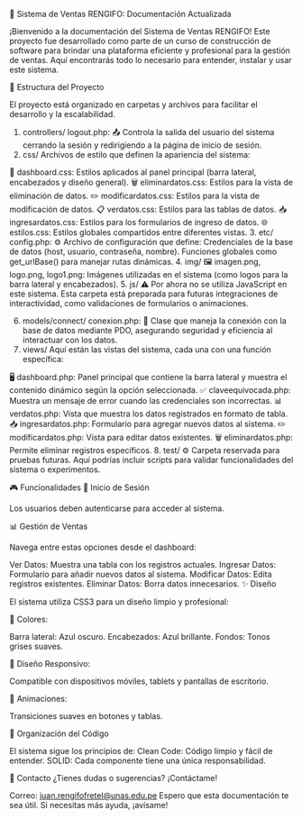 📘 Sistema de Ventas RENGIFO: Documentación Actualizada


¡Bienvenido a la documentación del Sistema de Ventas RENGIFO! Este proyecto fue desarrollado como parte de un curso de construcción de software para brindar una plataforma eficiente y profesional para la gestión de ventas. Aquí encontrarás todo lo necesario para entender, instalar y usar este sistema.

📂 Estructura del Proyecto


El proyecto está organizado en carpetas y archivos para facilitar el desarrollo y la escalabilidad.

1. controllers/
logout.php: 📤 Controla la salida del usuario del sistema cerrando la sesión y redirigiendo a la página de inicio de sesión.
2. css/
Archivos de estilo que definen la apariencia del sistema:

🎨 dashboard.css: Estilos aplicados al panel principal (barra lateral, encabezados y diseño general).
🗑️ eliminardatos.css: Estilos para la vista de eliminación de datos.
✏️ modificardatos.css: Estilos para la vista de modificación de datos.
📋 verdatos.css: Estilos para las tablas de datos.
📥 ingresardatos.css: Estilos para los formularios de ingreso de datos.
🌐 estilos.css: Estilos globales compartidos entre diferentes vistas.
3. etc/
config.php: ⚙️ Archivo de configuración que define:
Credenciales de la base de datos (host, usuario, contraseña, nombre).
Funciones globales como get_urlBase() para manejar rutas dinámicas.
4. img/
🖼️ imagen.png, logo.png, logo1.png: Imágenes utilizadas en el sistema (como logos para la barra lateral y encabezados).
5. js/
⚠️ Por ahora no se utiliza JavaScript en este sistema. Esta carpeta está preparada para futuras integraciones de interactividad, como validaciones de formularios o animaciones.

6. models/connect/
conexion.php: 🔗 Clase que maneja la conexión con la base de datos mediante PDO, asegurando seguridad y eficiencia al interactuar con los datos.
7. views/
Aquí están las vistas del sistema, cada una con una función específica:

🖥️ dashboard.php: Panel principal que contiene la barra lateral y muestra el contenido dinámico según la opción seleccionada.
✅ claveequivocada.php: Muestra un mensaje de error cuando las credenciales son incorrectas.
📊 verdatos.php: Vista que muestra los datos registrados en formato de tabla.
📥 ingresardatos.php: Formulario para agregar nuevos datos al sistema.
✏️ modificardatos.php: Vista para editar datos existentes.
🗑️ eliminardatos.php: Permite eliminar registros específicos.
8. test/
⚙️ Carpeta reservada para pruebas futuras. Aquí podrías incluir scripts para validar funcionalidades del sistema o experimentos.

🎮 Funcionalidades
🔐 Inicio de Sesión

Los usuarios deben autenticarse para acceder al sistema.

📊 Gestión de Ventas

Navega entre estas opciones desde el dashboard:

Ver Datos: Muestra una tabla con los registros actuales.
Ingresar Datos: Formulario para añadir nuevos datos al sistema.
Modificar Datos: Edita registros existentes.
Eliminar Datos: Borra datos innecesarios.
✨ Diseño

El sistema utiliza CSS3 para un diseño limpio y profesional:

🌈 Colores:

Barra lateral: Azul oscuro.
Encabezados: Azul brillante.
Fondos: Tonos grises suaves.

📱 Diseño Responsivo:

Compatible con dispositivos móviles, tablets y pantallas de escritorio.

🎨 Animaciones:

Transiciones suaves en botones y tablas.

📂 Organización del Código

El sistema sigue los principios de:
Clean Code: Código limpio y fácil de entender.
SOLID: Cada componente tiene una única responsabilidad.

📧 Contacto
¿Tienes dudas o sugerencias? ¡Contáctame!

Correo: juan.rengifofretel@unas.edu.pe
Espero que esta documentación te sea útil. Si necesitas más ayuda, ¡avísame!








